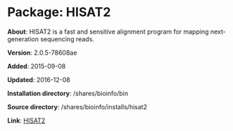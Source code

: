 # Package: HISAT2

**About**: HISAT2 is a fast and sensitive alignment program for mapping next-generation sequencing reads.

**Version**: 2.0.5-78608ae

**Added**: 2015-09-08

**Updated**: 2016-12-08

**Installation directory**: /shares/bioinfo/bin

**Source directory**: /shares/bioinfo/installs/hisat2

**Link**: [HISAT2](https://ccb.jhu.edu/software/hisat2/index.shtml)
